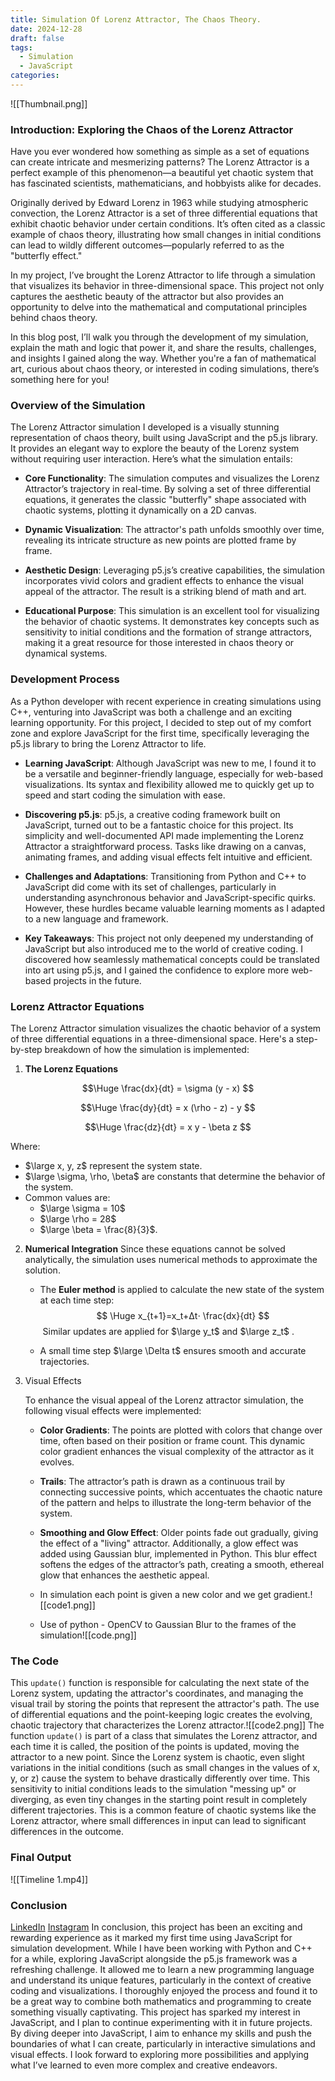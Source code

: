 ```yaml
---
title: Simulation Of Lorenz Attractor, The Chaos Theory.
date: 2024-12-28
draft: false
tags:
  - Simulation
  - JavaScript
categories:
---
```

![[Thumbnail.png]]
### **Introduction: Exploring the Chaos of the Lorenz Attractor**
Have you ever wondered how something as simple as a set of equations can create intricate and mesmerizing patterns? The Lorenz Attractor is a perfect example of this phenomenon—a beautiful yet chaotic system that has fascinated scientists, mathematicians, and hobbyists alike for decades.

Originally derived by Edward Lorenz in 1963 while studying atmospheric convection, the Lorenz Attractor is a set of three differential equations that exhibit chaotic behavior under certain conditions. It’s often cited as a classic example of chaos theory, illustrating how small changes in initial conditions can lead to wildly different outcomes—popularly referred to as the "butterfly effect."

In my project, I’ve brought the Lorenz Attractor to life through a simulation that visualizes its behavior in three-dimensional space. This project not only captures the aesthetic beauty of the attractor but also provides an opportunity to delve into the mathematical and computational principles behind chaos theory.

In this blog post, I’ll walk you through the development of my simulation, explain the math and logic that power it, and share the results, challenges, and insights I gained along the way. Whether you're a fan of mathematical art, curious about chaos theory, or interested in coding simulations, there’s something here for you!

### **Overview of the Simulation**

The Lorenz Attractor simulation I developed is a visually stunning representation of chaos theory, built using JavaScript and the p5.js library. It provides an elegant way to explore the beauty of the Lorenz system without requiring user interaction. Here’s what the simulation entails:

- **Core Functionality**: The simulation computes and visualizes the Lorenz Attractor’s trajectory in real-time. By solving a set of three differential equations, it generates the classic "butterfly" shape associated with chaotic systems, plotting it dynamically on a 2D canvas.
    
- **Dynamic Visualization**: The attractor's path unfolds smoothly over time, revealing its intricate structure as new points are plotted frame by frame.
    
- **Aesthetic Design**: Leveraging p5.js’s creative capabilities, the simulation incorporates vivid colors and gradient effects to enhance the visual appeal of the attractor. The result is a striking blend of math and art.
    
- **Educational Purpose**: This simulation is an excellent tool for visualizing the behavior of chaotic systems. It demonstrates key concepts such as sensitivity to initial conditions and the formation of strange attractors, making it a great resource for those interested in chaos theory or dynamical systems.

### **Development Process**

As a Python developer with recent experience in creating simulations using C++, venturing into JavaScript was both a challenge and an exciting learning opportunity. For this project, I decided to step out of my comfort zone and explore JavaScript for the first time, specifically leveraging the p5.js library to bring the Lorenz Attractor to life.

- **Learning JavaScript**: Although JavaScript was new to me, I found it to be a versatile and beginner-friendly language, especially for web-based visualizations. Its syntax and flexibility allowed me to quickly get up to speed and start coding the simulation with ease.
    
- **Discovering p5.js**: p5.js, a creative coding framework built on JavaScript, turned out to be a fantastic choice for this project. Its simplicity and well-documented API made implementing the Lorenz Attractor a straightforward process. Tasks like drawing on a canvas, animating frames, and adding visual effects felt intuitive and efficient.
    
- **Challenges and Adaptations**: Transitioning from Python and C++ to JavaScript did come with its set of challenges, particularly in understanding asynchronous behavior and JavaScript-specific quirks. However, these hurdles became valuable learning moments as I adapted to a new language and framework.
    
- **Key Takeaways**: This project not only deepened my understanding of JavaScript but also introduced me to the world of creative coding. I discovered how seamlessly mathematical concepts could be translated into art using p5.js, and I gained the confidence to explore more web-based projects in the future.

### **Lorenz Attractor Equations**

The Lorenz Attractor simulation visualizes the chaotic behavior of a system of three differential equations in a three-dimensional space. Here's a step-by-step breakdown of how the simulation is implemented:
1. **The Lorenz Equations**

$$\Huge \frac{dx}{dt} = \sigma (y - x) $$

$$\Huge \frac{dy}{dt} = x (\rho - z) - y $$

$$\Huge \frac{dz}{dt} = x y - \beta z $$

Where:
-  $\large x, y, z$ represent the system state.
-  $\large \sigma, \rho, \beta$ are constants that determine the behavior of the system.
- Common values are:
  - $\large \sigma = 10$
  - $\large \rho = 28$
  - $\large \beta = \frac{8}{3}$.
2. **Numerical Integration**
	Since these equations cannot be solved analytically, the simulation uses numerical methods to approximate the solution.
	- The **Euler method** is applied to calculate the new state of the system at each time step: $$ \Huge x_{t+1}=x_t+Δt⋅ \frac{dx}{dt} $$​ 
	Similar updates are applied for $\large y_t$​ and $\large z_t​$ .
	
	- A small time step $\large \Delta t$ ensures smooth and accurate trajectories.
3. Visual Effects

	To enhance the visual appeal of the Lorenz attractor simulation, the following visual effects were implemented:
	
	- **Color Gradients**: The points are plotted with colors that change over time, often based on their position or frame count. This dynamic color gradient enhances the visual complexity of the attractor as it evolves.
	    
	- **Trails**: The attractor’s path is drawn as a continuous trail by connecting successive points, which accentuates the chaotic nature of the pattern and helps to illustrate the long-term behavior of the system.
	    
	- **Smoothing and Glow Effect**: Older points fade out gradually, giving the effect of a "living" attractor. Additionally, a glow effect was added using Gaussian blur, implemented in Python. This blur effect softens the edges of the attractor’s path, creating a smooth, ethereal glow that enhances the aesthetic appeal.
	
	- In simulation each point is given a new color and we get gradient.![[code1.png]]
	
	- Use of python - OpenCV to Gaussian Blur to the frames of the simulation![[code.png]]

### **The Code**
This `update()` function is responsible for calculating the next state of the Lorenz system, updating the attractor's coordinates, and managing the visual trail by storing the points that represent the attractor's path. The use of differential equations and the point-keeping logic creates the evolving, chaotic trajectory that characterizes the Lorenz attractor.![[code2.png]]
The function `update()` is part of a class that simulates the Lorenz attractor, and each time it is called, the position of the points is updated, moving the attractor to a new point. Since the Lorenz system is chaotic, even slight variations in the initial conditions (such as small changes in the values of x, y, or z) cause the system to behave drastically differently over time. This sensitivity to initial conditions leads to the simulation "messing up" or diverging, as even tiny changes in the starting point result in completely different trajectories. This is a common feature of chaotic systems like the Lorenz attractor, where small differences in input can lead to significant differences in the outcome.

### **Final Output**
![[Timeline 1.mp4]]

### **Conclusion**
[LinkedIn](https://www.linkedin.com/posts/tarun-kumar-s-676a74267_programming-coding-softwareengineering-activity-7278391830298181634-pLnV?utm_source=share&utm_medium=member_desktop) [Instagram](https://www.instagram.com/reel/DEFUrMWB5Of/?utm_source=ig_web_copy_link) 
In conclusion, this project has been an exciting and rewarding experience as it marked my first time using JavaScript for simulation development. While I have been working with Python and C++ for a while, exploring JavaScript alongside the p5.js framework was a refreshing challenge. It allowed me to learn a new programming language and understand its unique features, particularly in the context of creative coding and visualizations. I thoroughly enjoyed the process and found it to be a great way to combine both mathematics and programming to create something visually captivating. This project has sparked my interest in JavaScript, and I plan to continue experimenting with it in future projects. By diving deeper into JavaScript, I aim to enhance my skills and push the boundaries of what I can create, particularly in interactive simulations and visual effects. I look forward to exploring more possibilities and applying what I’ve learned to even more complex and creative endeavors.
